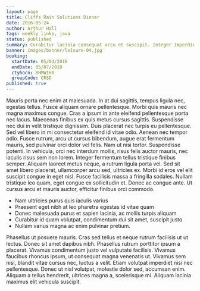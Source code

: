 ```yaml
---
layout: page
title: Cliffs Rain Solutions Dinner
date: 2016-05-24
author: Arthur Hall
tags: weekly links, java
status: published
summary: Curabitur lacinia consequat arcu et suscipit. Integer imperdiet semper lorem.
banner: images/banner/leisure-04.jpg
booking:
  startDate: 05/04/2018
  endDate: 05/07/2018
  ctyhocn: BHMWIHX
  groupCode: CRSD
published: true
---
```

Mauris porta nec enim at malesuada. In at dui sagittis, tempus ligula nec, egestas tellus. Fusce aliquam ornare pellentesque. Morbi quis mauris nec magna maximus congue. Cras a ipsum in ante eleifend pellentesque porta nec lacus. Maecenas finibus ex quis metus cursus sagittis. Suspendisse nec dui in velit tristique dignissim. Duis placerat nec turpis eu pellentesque. Sed vel libero in mi consectetur eleifend id vitae odio. Aenean nec tempor odio. Fusce rutrum, arcu ut cursus bibendum, augue erat fermentum mauris, sed pulvinar orci dolor vel felis. Nam ut nisi tortor. Suspendisse potenti. In vehicula, orci nec interdum mollis, risus felis auctor mauris, nec iaculis risus sem non lorem. Integer fermentum tellus tristique finibus semper.
Aliquam laoreet metus neque, a rutrum ligula porta vel. Sed sit amet libero placerat, ullamcorper arcu sed, ultricies ex. Morbi id eros vel elit suscipit congue in eget nisl. Fusce facilisis massa a fringilla sodales. Nullam tristique leo quam, eget congue ex sollicitudin et. Donec ac congue ante. Ut cursus arcu et mauris auctor, efficitur finibus orci commodo.

* Nam ultricies purus quis iaculis varius
* Praesent eget nibh at leo pharetra egestas id vitae quam
* Donec malesuada purus et sapien lacinia, ac mollis turpis aliquam
* Curabitur id quam volutpat, condimentum dui sit amet, suscipit justo
* Nullam varius magna ac enim pulvinar pretium.

Phasellus ut posuere mauris. Cras sed tellus et neque rutrum facilisis ut ut lectus. Donec sit amet dapibus nibh. Phasellus rutrum porttitor ipsum a placerat. Vivamus condimentum justo vel vulputate facilisis. Vivamus faucibus rhoncus ipsum, ut consequat magna venenatis ut. Vivamus sem nisl, blandit vitae cursus nec, luctus a velit. Etiam volutpat imperdiet nisi nec pellentesque. Donec ut nisl volutpat, molestie dolor sed, accumsan enim. Aliquam a tellus hendrerit, ultrices magna a, scelerisque mi. Aliquam lacinia maximus elit vehicula suscipit.
